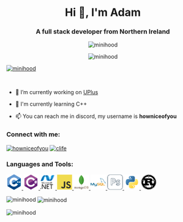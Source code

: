 <h1 align="center">Hi 👋, I'm Adam</h1>
<h3 align="center">A full stack developer from Northern Ireland</h3>

<p align="center"> <img src="https://cdn.discordapp.com/attachments/1060278032738308148/1101562765639950466/New_Project_7.png" alt="minihood" /> </p>


<p align="center"> <img src="https://komarev.com/ghpvc/?username=minihood&label=Profile%20views&color=0e75b6&style=flat" alt="minihood" /> </p>

<p align="left"> <a href="https://github.com/ryo-ma/github-profile-trophy"><img src="https://github-profile-trophy.vercel.app/?username=minihood" alt="minihood" /></a> </p>

<p align="left"> <a href="https://twitter.com/" target="blank"><img src="https://img.shields.io/twitter/follow/?logo=twitter&style=for-the-badge" alt="" /></a> </p>

- 🔭 I’m currently working on [UPlus]([https://github.com/MiniHood/ComplianceAI](https://github.com/MiniHood/U-Plus))

- 🌱 I'm currently learning C++

- 📫 You can reach me in discord, my username is **howniceofyou**

<h3 align="left">Connect with me:</h3>
<p align="left">
<a href="https://www.youtube.com/c/howniceofyou" target="blank"><img align="center" src="https://raw.githubusercontent.com/rahuldkjain/github-profile-readme-generator/master/src/images/icons/Social/youtube.svg" alt="howniceofyou" height="30" width="40" /></a>
<a href="https://discord.gg/clife" target="blank"><img align="center" src="https://raw.githubusercontent.com/rahuldkjain/github-profile-readme-generator/master/src/images/icons/Social/discord.svg" alt="clife" height="30" width="40" /></a>
</p>

<h3 align="left">Languages and Tools:</h3>
<p align="left"> <a href="https://www.w3schools.com/cpp/" target="_blank" rel="noreferrer"> <img src="https://raw.githubusercontent.com/devicons/devicon/master/icons/cplusplus/cplusplus-original.svg" alt="cplusplus" width="40" height="40"/> </a> <a href="https://www.w3schools.com/cs/" target="_blank" rel="noreferrer"> <img src="https://raw.githubusercontent.com/devicons/devicon/master/icons/csharp/csharp-original.svg" alt="csharp" width="40" height="40"/> </a> <a href="https://dotnet.microsoft.com/" target="_blank" rel="noreferrer"> <img src="https://raw.githubusercontent.com/devicons/devicon/master/icons/dot-net/dot-net-original-wordmark.svg" alt="dotnet" width="40" height="40"/> </a> <a href="https://developer.mozilla.org/en-US/docs/Web/JavaScript" target="_blank" rel="noreferrer"> <img src="https://raw.githubusercontent.com/devicons/devicon/master/icons/javascript/javascript-original.svg" alt="javascript" width="40" height="40"/> </a> <a href="https://www.mongodb.com/" target="_blank" rel="noreferrer"> <img src="https://raw.githubusercontent.com/devicons/devicon/master/icons/mongodb/mongodb-original-wordmark.svg" alt="mongodb" width="40" height="40"/> </a> <a href="https://www.mysql.com/" target="_blank" rel="noreferrer"> <img src="https://raw.githubusercontent.com/devicons/devicon/master/icons/mysql/mysql-original-wordmark.svg" alt="mysql" width="40" height="40"/> </a> <a href="https://www.photoshop.com/en" target="_blank" rel="noreferrer"> <img src="https://raw.githubusercontent.com/devicons/devicon/master/icons/photoshop/photoshop-line.svg" alt="photoshop" width="40" height="40"/> </a> <a href="https://www.python.org" target="_blank" rel="noreferrer"> <img src="https://raw.githubusercontent.com/devicons/devicon/master/icons/python/python-original.svg" alt="python" width="40" height="40"/> </a> <a href="https://www.rust-lang.org" target="_blank" rel="noreferrer"> <img src="https://raw.githubusercontent.com/devicons/devicon/master/icons/rust/rust-plain.svg" alt="rust" width="40" height="40"/> </a> </p>

<p><img align="left" src="https://github-readme-stats.vercel.app/api/top-langs?username=minihood&show_icons=true&locale=en&layout=compact" alt="minihood" /></p>

<p>&nbsp;<img align="center" src="https://github-readme-stats.vercel.app/api?username=minihood&show_icons=true&locale=en" alt="minihood" /></p>

<p><img align="center" src="https://github-readme-streak-stats.herokuapp.com/?user=minihood&" alt="minihood" /></p>
